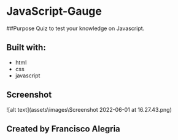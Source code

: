 # JavaScript-Gauge
##Purpose 
Quiz to test your knowledge on Javascript.

## Built with:
* html
* css
* javascript

## Screenshot 
![alt text](assets\images\Screenshot 2022-06-01 at 16.27.43.png)

## Created by Francisco Alegria

